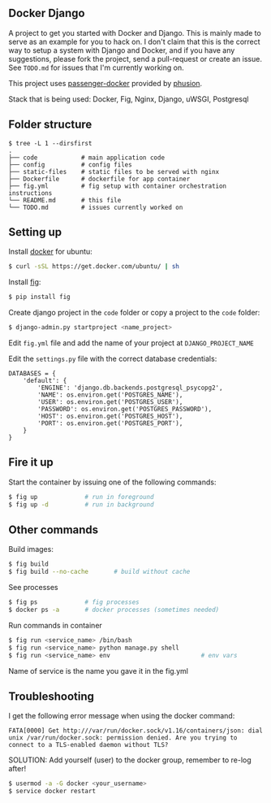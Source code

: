 Docker Django
-------------

A project to get you started with Docker and Django. This is mainly made to
serve as an example for you to hack on. I don't claim that this is the
correct way to setup a system with Django and Docker, and if you have any
suggestions, please fork the project, send a pull-request or create an issue.
See `TODO.md` for issues that I'm currently working on.

This project uses [passenger-docker](https://github.com/phusion/passenger-docker) provided by [phusion](http://www.phusion.nl).

Stack that is being used: Docker, Fig, Nginx, Django, uWSGI, Postgresql

## Folder structure

```
$ tree -L 1 --dirsfirst
.
├── code            # main application code
├── config          # config files
├── static-files    # static files to be served with nginx
├── Dockerfile      # dockerfile for app container
├── fig.yml         # fig setup with container orchestration instructions
└── README.md       # this file
└── TODO.md         # issues currently worked on

```

## Setting up
Install [docker](https://docker.io) for ubuntu:

```bash
$ curl -sSL https://get.docker.com/ubuntu/ | sh
```

Install [fig](http://fig.sh):

```bash
$ pip install fig
```

Create django project in the `code` folder or copy a project to the `code`
folder:

```bash
$ django-admin.py startproject <name_project>
```

Edit `fig.yml` file and add the name of your project at `DJANGO_PROJECT_NAME`

Edit the `settings.py` file with the correct database credentials:

```
DATABASES = {
    'default': {
        'ENGINE': 'django.db.backends.postgresql_psycopg2',
        'NAME': os.environ.get('POSTGRES_NAME'),
        'USER': os.environ.get('POSTGRES_USER'),
        'PASSWORD': os.environ.get('POSTGRES_PASSWORD'),
        'HOST': os.environ.get('POSTGRES_HOST'),
        'PORT': os.environ.get('POSTGRES_PORT'),
    }
}
```

## Fire it up
Start the container by issuing one of the following commands:

```bash
$ fig up             # run in foreground
$ fig up -d          # run in background
```

## Other commands
Build images:

```bash
$ fig build
$ fig build --no-cache       # build without cache
```

See processes

```bash
$ fig ps             # fig processes
$ docker ps -a       # docker processes (sometimes needed)
```

Run commands in container

```bash
$ fig run <service_name> /bin/bash
$ fig run <service_name> python manage.py shell
$ fig run <service_name> env                         # env vars
```

Name of service is the name you gave it in the fig.yml

## Troubleshooting
I get the following error message when using the docker command:

```
FATA[0000] Get http:///var/run/docker.sock/v1.16/containers/json: dial unix /var/run/docker.sock: permission denied. Are you trying to connect to a TLS-enabled daemon without TLS? 

```

SOLUTION: Add yourself (user) to the docker group, remember to re-log after!

```bash
$ usermod -a -G docker <your_username>
$ service docker restart
```

